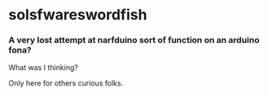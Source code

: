 # solsfwareswordfish

### A very lost attempt at narfduino sort of function on an arduino fona?

What was I thinking?

Only here for others curious folks.
